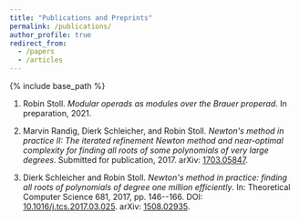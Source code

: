 ```yaml
---
title: "Publications and Preprints"
permalink: /publications/
author_profile: true
redirect_from:
  - /papers
  - /articles
---
```


{% include base_path %}

1. Robin Stoll.
_Modular operads as modules over the Brauer properad_.
In preparation, 2021.

1. Marvin Randig, Dierk Schleicher, and Robin Stoll.
_Newton's method in practice II: The iterated refinement Newton method and near-optimal complexity for finding all roots of some polynomials of very large degrees_.
Submitted for publication, 2017.
arXiv: [1703.05847](https://arxiv.org/abs/1703.05847).

1. Dierk Schleicher and Robin Stoll.
_Newton's method in practice: finding all roots of polynomials of degree one million efficiently_.
In: Theoretical Computer Science 681, 2017, pp. 146--166.
DOI: [10.1016/j.tcs.2017.03.025](https://doi.org/10.1016/j.tcs.2017.03.025).
arXiv: [1508.02935](https://arxiv.org/abs/1508.02935).
